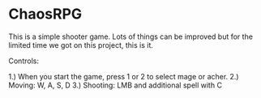 ChaosRPG
========
This is a simple shooter game. Lots of things can be improved but for the limited time we got on this project, this is it.

Controls:

1.) When you start the game, press 1 or 2 to select mage or acher.
2.) Moving: W, A, S, D 
3.) Shooting: LMB and additional spell with C
